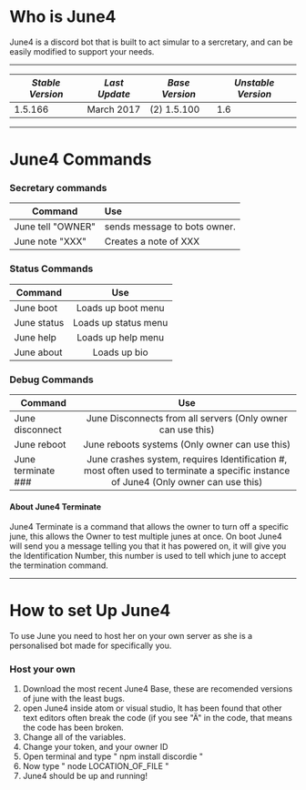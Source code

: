 # Who is June4
June4 is a discord bot that is built to act simular to a sercretary, and can be easily modified to support your needs.

---

| *Stable Version*  | *Last Update* | *Base Version*| *Unstable Version* |
| ------------- |----------|--------------|-----------------|
| 1.5.166       |March 2017| (2) 1.5.100 | 1.6 |

---

# June4 Commands

### Secretary commands

| Command       | Use         |
| ------------- |:-------------|
| June tell "OWNER"      | sends message to bots owner. |
| June note "XXX"| Creates a note of XXX       |

### Status Commands

| Command       | Use         |
| ------------- |:-------------:|
| June boot| Loads up boot menu       |
| June status| Loads up status menu       |
| June help| Loads up help menu       |
| June about| Loads up bio       |

### Debug Commands

| Command       | Use         |
| ------------- |:-------------:|
| June disconnect| June Disconnects from all servers (Only owner can use this)       |
| June reboot| June reboots systems (Only owner can use this)      |
| June terminate ###| June crashes system, requires Identification #, most often used to terminate a specific instance of June4 (Only owner can use this)      |

#### About June4 Terminate

June4 Terminate is a command that allows the owner to turn off a specific june, this allows the Owner to test multiple junes at once.
On boot June4 will send you a message telling you that it has powered on, it will give you the Identification Number, this number is used to tell which june to accept the termination command.  

---

# How to set Up June4

To use June you need to host her on your own server as she is a personalised bot made for specifically you.

### Host your own
1. Download the most recent June4 Base, these are recomended versions of june with the least bugs.
2. open June4 inside atom or visual studio, It has been found that other text editors often break the code (if you see "Ä" in the code, that means the code has been broken.
3. Change all of the variables.
4. Change your token, and your owner ID
5. Open terminal and type "   npm install discordie   "
6. Now type "   node LOCATION_OF_FILE   "
7. June4 should be up and running!
